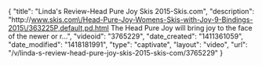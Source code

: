 {
    "title": "Linda's Review-Head Pure Joy Skis 2015-Skis.com",
    "description": "http:\/\/www.skis.com\/Head-Pure-Joy-Womens-Skis-with-Joy-9-Bindings-2015\/363225P,default,pd.html The Head Pure Joy will bring joy to the face of the newer or r...",
    "videoid": "3765229",
    "date_created": "1411361059",
    "date_modified": "1418181991",
    "type": "captivate",
    "layout": "video",
    "url": "\/v\/linda-s-review-head-pure-joy-skis-2015-skis-com\/3765229"
}